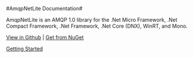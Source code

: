 #AmqpNetLite Documentation#

AmqpNetLite is an AMQP 1.0 library for the .Net Micro Framework, .Net Compact Framework, .Net Framework, .Net Core (DNX), WinRT, and Mono.

[View in Github](https://github.com/azure/amqpnetlite) | [Get from NuGet](https://www.nuget.org/packages/AMQPNetLite/)

[Getting Started](articles/getting_started.md)
